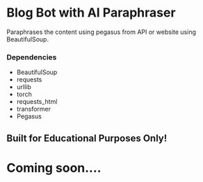 # Blog Bot with AI Paraphraser
Paraphrases the content using pegasus from API or website using BeautifulSoup.

### Dependencies
- BeautifulSoup
- requests
- urllib
- torch
- requests_html
- transformer
- Pegasus
  

## Built for Educational Purposes Only!
# Coming soon....
